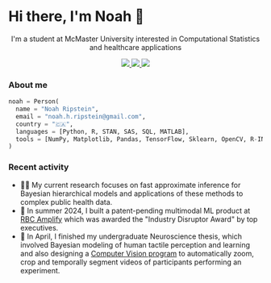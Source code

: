 <H1>Hi there, I'm Noah 👋</H1>



<p align="center">
  I'm a student at McMaster University interested in Computational Statistics and healthcare applications
</p>

<p align="center">
  <a href="http://noahripstein.com/">
    <img src="https://img.shields.io/badge/homepage-darkcyan?style=for-the-badge&logo=firefoxbrowser"/>
  </a>
  <a href="https://www.linkedin.com/in/noah-ripstein/">
    <img src="https://img.shields.io/badge/LinkedIn-0077B5?style=for-the-badge&logo=linkedin&logoColor=white"/>
  </a>
  <a href="mailto:noah.h.ripstein@gmail.com">
    <img src="https://img.shields.io/badge/email-teal?style=for-the-badge&logo=gmail"/>
  </a>
</p>

<H3>About me</H3>

```python
noah = Person(
  name = "Noah Ripstein",
  email = "noah.h.ripstein@gmail.com",
  country = "🇨🇦",
  languages = [Python, R, STAN, SAS, SQL, MATLAB],
  tools = [NumPy, Matplotlib, Pandas, TensorFlow, Sklearn, OpenCV, R-INLA]
)
```


<H3>Recent activity</H3>

<ul>
  <li>👨‍💻 My current research focuses on fast approximate inference for Bayesian hierarchical models and applications of these methods to complex public health data.</li>  
  <li>🎉 In summer 2024, I built a patent-pending multimodal ML product at <a href="https://jobs.rbc.com/ca/en/amplify-studentexperience">RBC Amplify</a> which was awarded the "Industry Disruptor Award" by top executives.</li>
  <li>🧠 In April, I finished my undergraduate Neuroscience thesis, which involved Bayesian modeling of human tactile perception and learning and also designing a <a href="https://github.com/nripstein/Thesis-100-DOH">Computer Vision program</a> to automatically zoom, crop and temporally segment videos of participants performing an experiment.
</li>
</ul>




